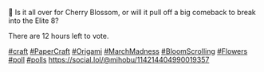 🌸 Is it all over for Cherry Blossom, or will it pull off a big comeback to break into the Elite 8?

There are 12 hours left to vote.

[\#<span>craft</span>](https://social.lol/tags/craft) [\#<span>PaperCraft</span>](https://social.lol/tags/PaperCraft) [\#<span>Origami</span>](https://social.lol/tags/Origami) [\#<span>MarchMadness</span>](https://social.lol/tags/MarchMadness) [\#<span>BloomScrolling</span>](https://social.lol/tags/BloomScrolling) [\#<span>Flowers</span>](https://social.lol/tags/Flowers) [\#<span>poll</span>](https://social.lol/tags/poll) [\#<span>polls</span>](https://social.lol/tags/polls) [<span class="invisible">https://</span><span class="ellipsis">social.lol/@mihobu/11421440499</span><span class="invisible">0019357</span>](https://social.lol/@mihobu/114214404990019357)
